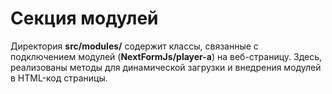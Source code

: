 # Секция модулей

Директория **src/modules/** содержит классы, связанные с подключением модулей (**NextFormJs/player-а**) на веб-страницу. Здесь, реализованы методы для динамической загрузки и внедрения модулей в HTML-код страницы.
